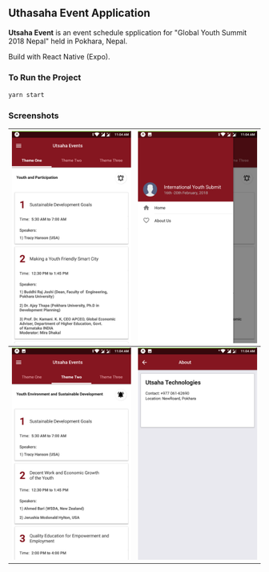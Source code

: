 ## Uthasaha Event Application

<b>Utsaha Event</b> is an event schedule spplication for "Global Youth Summit 2018 Nepal" held in Pokhara, Nepal.

Build with React Native (Expo).

### To Run the Project
```bash
yarn start
```

### Screenshots

|   ![alt text](extra/screenshots/Screenshot_1.png "Screenshot 1")	|   ![alt text](extra/screenshots/Screenshot_2.png "Screenshot 2")	|
|---	|---	|
|  ![alt text](extra/screenshots/Screenshot_3.png "Screenshot 3") 	|  ![alt text](extra/screenshots/Screenshot_4.png "Screenshot 4") 	|



